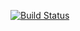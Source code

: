 [![Build Status](https://travis-ci.org/itsashis4u/project-table.svg)](https://travis-ci.org/itsashis4u/project-table)
